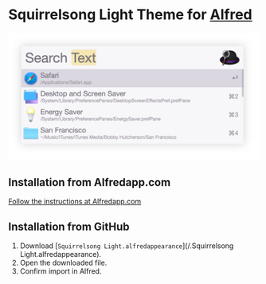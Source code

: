 # Squirrelsong Light Theme for [Alfred](https://www.alfredapp.com/)

![Squirrelsong Light](screenshot-light.png)

## Installation from Alfredapp.com

[Follow the instructions at Alfredapp.com](https://www.alfredapp.com/extras/theme/5IzAzy3Fuj/)

## Installation from GitHub

1. Download [`Squirrelsong Light.alfredappearance`](/.Squirrelsong Light.alfredappearance).
2. Open the downloaded file.
3. Confirm import in Alfred.
